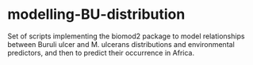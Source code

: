 # modelling-BU-distribution
Set of scripts implementing the biomod2 package to model relationships between Buruli ulcer and M. ulcerans distributions and environmental predictors, and then to predict their occurrence in Africa.
